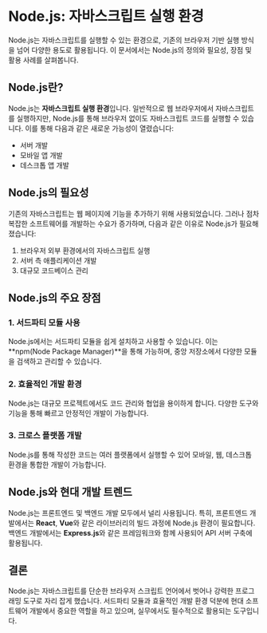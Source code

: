 # Node.js: 자바스크립트 실행 환경

Node.js는 자바스크립트를 실행할 수 있는 환경으로, 기존의 브라우저 기반 실행 방식을 넘어 다양한 용도로 활용됩니다. 이 문서에서는 Node.js의 정의와 필요성, 장점 및 활용 사례를 살펴봅니다.

## Node.js란?

Node.js는 **자바스크립트 실행 환경**입니다. 일반적으로 웹 브라우저에서 자바스크립트를 실행하지만, Node.js를 통해 브라우저 없이도 자바스크립트 코드를 실행할 수 있습니다. 이를 통해 다음과 같은 새로운 가능성이 열렸습니다:

- 서버 개발
- 모바일 앱 개발
- 데스크톱 앱 개발

## Node.js의 필요성

기존의 자바스크립트는 웹 페이지에 기능을 추가하기 위해 사용되었습니다. 그러나 점차 복잡한 소프트웨어를 개발하는 수요가 증가하며, 다음과 같은 이유로 Node.js가 필요해졌습니다:

1. 브라우저 외부 환경에서의 자바스크립트 실행
2. 서버 측 애플리케이션 개발
3. 대규모 코드베이스 관리

## Node.js의 주요 장점

### 1. 서드파티 모듈 사용
Node.js에서는 서드파티 모듈을 쉽게 설치하고 사용할 수 있습니다. 이는 **npm(Node Package Manager)**을 통해 가능하며, 중앙 저장소에서 다양한 모듈을 검색하고 관리할 수 있습니다.

### 2. 효율적인 개발 환경
Node.js는 대규모 프로젝트에서도 코드 관리와 협업을 용이하게 합니다. 다양한 도구와 기능을 통해 빠르고 안정적인 개발이 가능합니다.

### 3. 크로스 플랫폼 개발
Node.js를 통해 작성한 코드는 여러 플랫폼에서 실행할 수 있어 모바일, 웹, 데스크톱 환경을 통합한 개발이 가능합니다.

## Node.js와 현대 개발 트렌드

Node.js는 프론트엔드 및 백엔드 개발 모두에서 널리 사용됩니다. 특히, 프론트엔드 개발에서는 **React**, **Vue**와 같은 라이브러리의 빌드 과정에 Node.js 환경이 필요합니다. 백엔드 개발에서는 **Express.js**와 같은 프레임워크와 함께 사용되어 API 서버 구축에 활용됩니다.

## 결론

Node.js는 자바스크립트를 단순한 브라우저 스크립트 언어에서 벗어나 강력한 프로그래밍 도구로 자리 잡게 했습니다. 서드파티 모듈과 효율적인 개발 환경 덕분에 현대 소프트웨어 개발에서 중요한 역할을 하고 있으며, 실무에서도 필수적으로 활용되는 도구입니다.
